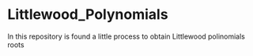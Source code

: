 # Littlewood_Polynomials
In this repository is found a little process to obtain Littlewood polinomials roots
